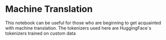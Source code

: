 # Machine Translation 
This notebook can be useful for those who are beginning to get acquainted with machine translation.
The tokenizers used here are HuggingFace`s tokenizers trained on custom data 
